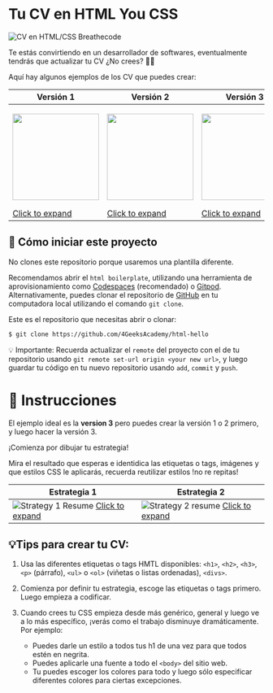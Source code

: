 <!-- hide -->
# Tu CV en HTML You CSS
<!-- endhide -->

![CV en HTML/CSS Breathecode](https://github.com/breatheco-de/exercise-build-your-resume-html-css/blob/master/.learn/assets/preview.png?raw=true)

Te estás convirtiendo en un desarrollador de softwares, eventualmente tendrás que actualizar tu CV ¿No crees? 💪😅

Aquí hay algunos ejemplos de los CV que puedes crear:

| Versión 1 | Versión 2 | Versión 3 |
| --------- | --------  | --------  |
| <p align="center"><img src="https://github.com/breatheco-de/exercise-build-your-resume-html-css/blob/master/.learn/assets/version1.png?raw=true" height="170" /></p> [Click to expand](https://github.com/breatheco-de/exercise-build-your-resume-html-css/blob/master/.learn/assets/version1.png?raw=true) | <p align="center"><img src="https://github.com/breatheco-de/exercise-build-your-resume-html-css/blob/master/.learn/assets/version2.png?raw=true" height="170" /></p> [Click to expand](https://github.com/breatheco-de/exercise-build-your-resume-html-css/blob/master/.learn/assets/version2.png?raw=true) | <p align="center"><img src="https://github.com/breatheco-de/exercise-build-your-resume-html-css/blob/master/.learn/assets/version3.png?raw=true" height="170" /></p> [Click to expand](https://github.com/breatheco-de/exercise-build-your-resume-html-css/blob/master/.learn/assets/version3.png?raw=true) |

<onlyfor saas="false" withBanner="false">
    
## 🌱  Cómo iniciar este proyecto

No clones este repositorio porque usaremos una plantilla diferente.  

Recomendamos abrir el `html boilerplate`,  utilizando una herramienta de aprovisionamiento como [Codespaces](https://4geeks.com/es/lesson/tutorial-de-github-codespaces) (recomendado) o [Gitpod](https://4geeks.com/lesson/how-to-use-gitpod). Alternativamente, puedes clonar el repositorio de [GitHub](https://4geeks.com/es/how-to/como-clonar-un-repositorio-de-github) en tu computadora local utilizando el comando `git clone`.  

Este es el repositorio que necesitas abrir o clonar:  

```sh
$ git clone https://github.com/4GeeksAcademy/html-hello
```

💡 Importante: Recuerda actualizar el `remote` del proyecto con el de tu repositorio usando `git remote set-url origin <your new url>`, y luego guardar tu código en tu nuevo repositorio usando `add`, `commit` y `push`.

</onlyfor>

# 📝 Instrucciones

El ejemplo ideal es la **version 3** pero puedes crear la versión 1 o 2 primero, y luego hacer la versión 3.

¡Comienza por dibujar tu estrategia!

Mira el resultado que esperas e identidica las etiquetas o tags, imágenes y que estilos CSS le aplicarás, recuerda reutilizar estilos !no re repitas!


| Estrategia 1    | Estrategia 2    |
| ----------    | ------        |
| ![Strategy 1 Resume](https://github.com/breatheco-de/exercise-build-your-resume-html-css/blob/master/.learn/assets/strategy.png?raw=true) [Click to expand](https://github.com/breatheco-de/exercise-build-your-resume-html-css/blob/master/.learn/assets/strategy.png?raw=true) | ![Strategy 2 resume](https://github.com/breatheco-de/exercise-build-your-resume-html-css/blob/master/.learn/assets/strategy2.png?raw=true) [Click to expand](https://github.com/breatheco-de/exercise-build-your-resume-html-css/blob/master/.learn/assets/strategy2.png?raw=true) |


## 💡Tips para crear tu CV:

1. Usa las diferentes etiquetas o tags HMTL disponibles: `<h1>`, `<h2>`, `<h3>`, `<p>` (párrafo), `<ul>` o `<ol>` (viñetas o listas ordenadas), `<divs>`.

2. Comienza por definir tu estrategia, escoge las etiquetas o tags primero. Luego empieza a codificar. 

3. Cuando crees tu CSS empieza desde más genérico, general y luego ve a lo más específico, ¡verás como el trabajo disminuye dramáticamente. Por ejemplo:

    - Puedes darle un estilo a todos tus h1 de una vez para que todos estén en negrita.
    - Puedes aplicarle una fuente a todo el `<body>` del sitio web. 
    - Tu puedes escoger los colores para todo y luego sólo especificar diferentes colores para ciertas excepciones.
    
